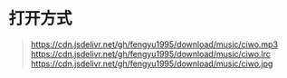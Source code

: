 # 打开方式

> https://cdn.jsdelivr.net/gh/fengyu1995/download/music/ciwo.mp3
> https://cdn.jsdelivr.net/gh/fengyu1995/download/music/ciwo.lrc
> https://cdn.jsdelivr.net/gh/fengyu1995/download/music/ciwo.jpg